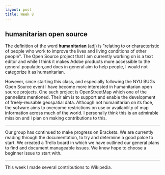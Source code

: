 ```yaml
---
layout: post
title: Week 8
---
```

## humanitarian open source 

The definition of the word **humanitarian** (adj) is "relating to or characteristic of people who work to improve the lives and living conditions of other people".
The Open Source project that I am currently working on is a text editor and while I think it makes Adobe products more accessible to the general population,and does in general aim to help people, 
I would not categorize it as humanitarian.  

However, since starting this class, and especially following the NYU BUGs Open Source event I have become more interested in humanitarian open source projects. One such project 
is OpenStreetMap which one of the pannelists mentioned. Their aim is to support and enable the development of freely-reusable geospatial data. Although not humanitarian on its face, the sofware aims to overcome restrictions on use or availability of map information across much of the world.
I personally think this is an admirable mission and I plan on making contributions to this. 

----
Our group has continued to make progress on Brackets. We are currently reading through the documentation, to try and determine a good palce to start. We created a Trello board in which we have outlined our general plans to find and document manageable issues. We know hope to choose a beginner issue to start with. 

----

This week I made several contributions to Wikipedia. 

